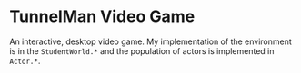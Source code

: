 # TunnelMan Video Game
An interactive, desktop video game. My implementation of the environment is in the `StudentWorld.*` and the population of actors is implemented in `Actor.*`.
